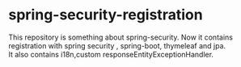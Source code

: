 # spring-security-registration
This repository is something about spring-security.
Now it contains registration with spring security , spring-boot, thymeleaf and jpa.   
It also contains i18n,custom responseEntityExceptionHandler.
